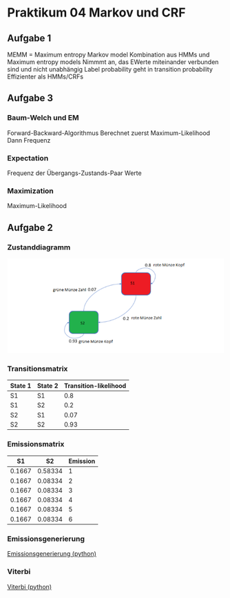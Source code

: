 #   Praktikum 04 Markov und CRF
##   Aufgabe 1

MEMM = Maximum entropy Markov model
Kombination aus HMMs und Maximum entropy models
Nimmmt an, das EWerte miteinander verbunden sind und nicht unabhängig
Label probability geht in transition probability
Effizienter als HMMs/CRFs

##   Aufgabe 3

### Baum-Welch und EM
Forward-Backward-Algorithmus
Berechnet zuerst Maximum-Likelihood
Dann Frequenz

### Expectation
Frequenz der Übergangs-Zustands-Paar Werte

### Maximization
Maximum-Likelihood

## Aufgabe 2

### Zustanddiagramm

![Zustandsdiagramm](./zustandsdiagramm.png)

### Transitionsmatrix

| State 1 | State 2 | Transition-likelihood |
| ------- | ------- | --------------------- |
| S1	  | S1		| 0.8					|
| S1	  | S2      | 0.2					|
| S2	  | S1		| 0.07					|
| S2	  | S2		| 0.93					|

### Emissionsmatrix

| S1     | S2      | Emission |
| ------ | ------- | -------- |
| 0.1667 | 0.58334 | 1		  |
| 0.1667 | 0.08334 | 2		  |
| 0.1667 | 0.08334 | 3		  |
| 0.1667 | 0.08334 | 4		  |
| 0.1667 | 0.08334 | 5		  |
| 0.1667 | 0.08334 | 6		  |

### Emissionsgenerierung

[Emissionsgenerierung (python)](./a4b.py)

### Viterbi


[Viterbi (python)](./a4c.py)